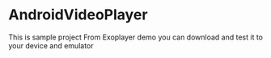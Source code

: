 # AndroidVideoPlayer
This is sample project From Exoplayer demo
you can download and test it to your device and emulator
